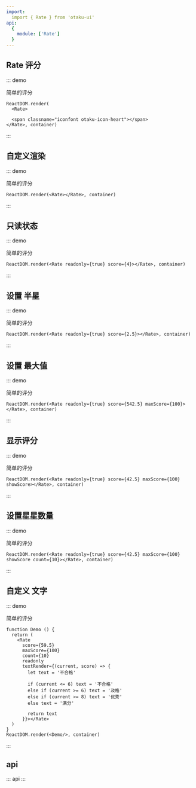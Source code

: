 ```yaml
---
import:
  import { Rate } from 'otaku-ui'
api:
  {
    module: ['Rate']
  }
---
```



## Rate 评分

::: demo

简单的评分

```tsx
ReactDOM.render(
  <Rate>

  <span classname="iconfont otaku-icon-heart"></span>
</Rate>, container)
```
:::

## 自定义渲染 

::: demo

简单的评分

```tsx
ReactDOM.render(<Rate></Rate>, container)
```
:::

## 只读状态

::: demo

简单的评分

```tsx
ReactDOM.render(<Rate readonly={true} score={4}></Rate>, container)
```
:::

## 设置 半星

::: demo

简单的评分

```tsx
ReactDOM.render(<Rate readonly={true} score={2.5}></Rate>, container)
```
:::

## 设置 最大值

::: demo

简单的评分

```tsx
ReactDOM.render(<Rate readonly={true} score={542.5} maxScore={100}></Rate>, container)
```
:::

## 显示评分

::: demo

简单的评分

```tsx
ReactDOM.render(<Rate readonly={true} score={42.5} maxScore={100} showScore></Rate>, container)
```
:::

## 设置星星数量

::: demo

简单的评分

```tsx
ReactDOM.render(<Rate readonly={true} score={42.5} maxScore={100} showScore count={10}></Rate>, container)
```
:::



## 自定义 文字

::: demo

简单的评分

```tsx
function Demo () {
  return (
    <Rate
      score={59.5} 
      maxScore={100} 
      count={10}
      readonly
      textRender={(current, score) => {
        let text = '不合格'
        
        if (current <= 6) text = '不合格'
        else if (current >= 6) text = '及格'
        else if (current >= 8) text = '优秀'
        else text = '满分'

        return text
      }}></Rate>
  )
}
ReactDOM.render(<Demo/>, container)
```
:::


## api

::: api
:::